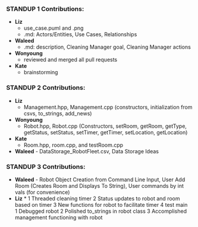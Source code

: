 ### STANDUP 1 Contributions:
* **Liz**
    - use_case.puml and .png
    - .md: Actors/Entities, Use Cases, Relationships
* **Waleed** 
    - .md: description, Cleaning Manager goal, Cleaning Manager actions 
* **Wonyoung**
    - reviewed and merged all pull requests 
* **Kate**
    - brainstorming


### STANDUP 2 Contributions:
* **Liz**
    - Management.hpp, Management.cpp (constructors, initialization from csvs, to_strings, add_news)
* **Wonyoung**
    - Robot.hpp, Robot.cpp (Constructors, setRoom, getRoom, getType, getStatus, setStatus, setTimer, getTimer, setLocation, getLocation)
* **Kate**
    - Room.hpp, room.cpp, and testRoom.cpp
* **Waleed**
      - DataStorage_RobotFleet.csv, Data Storage Ideas

### STANDUP 3 Contributions:
* **Waleed**
      - Robot Object Creation from Command Line Input, User Add Room (Creates Room and Displays To String), User commands by int vals (for convenience)
* **Liz**
	* 
		1	Threaded cleaning timer
		2	Status updates to robot and room based on timer 
		3	New functions for robot to facilitate timer 
		4	test main
	 
		1	Debugged robot
		2	Polished to_strings in robot class
		3	Accomplished management functioning with robot
